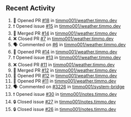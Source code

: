 ## Recent Activity

<!--START_SECTION:activity-->
1. 💪 Opened PR [#18](https://github.com/timmo001/weather.timmo.dev/pull/18) in [timmo001/weather.timmo.dev](https://github.com/timmo001/weather.timmo.dev)
2. ❗ Opened issue [#15](https://github.com/timmo001/weather.timmo.dev/issues/15) in [timmo001/weather.timmo.dev](https://github.com/timmo001/weather.timmo.dev)
3. 🎉 Merged PR [#14](https://github.com/timmo001/weather.timmo.dev/pull/14) in [timmo001/weather.timmo.dev](https://github.com/timmo001/weather.timmo.dev)
4. ❌ Closed PR [#7](https://github.com/timmo001/weather.timmo.dev/pull/7) in [timmo001/weather.timmo.dev](https://github.com/timmo001/weather.timmo.dev)
5. 🗣 Commented on [#6](https://github.com/timmo001/weather.timmo.dev/issues/6) in [timmo001/weather.timmo.dev](https://github.com/timmo001/weather.timmo.dev)
6. 💪 Opened PR [#14](https://github.com/timmo001/weather.timmo.dev/pull/14) in [timmo001/weather.timmo.dev](https://github.com/timmo001/weather.timmo.dev)
7. ❗ Opened issue [#13](https://github.com/timmo001/weather.timmo.dev/issues/13) in [timmo001/weather.timmo.dev](https://github.com/timmo001/weather.timmo.dev)
8. ❌ Closed PR [#11](https://github.com/timmo001/weather.timmo.dev/pull/11) in [timmo001/weather.timmo.dev](https://github.com/timmo001/weather.timmo.dev)
9. 🎉 Merged PR [#12](https://github.com/timmo001/weather.timmo.dev/pull/12) in [timmo001/weather.timmo.dev](https://github.com/timmo001/weather.timmo.dev)
10. 💪 Opened PR [#12](https://github.com/timmo001/weather.timmo.dev/pull/12) in [timmo001/weather.timmo.dev](https://github.com/timmo001/weather.timmo.dev)
11. 💪 Opened PR [#11](https://github.com/timmo001/weather.timmo.dev/pull/11) in [timmo001/weather.timmo.dev](https://github.com/timmo001/weather.timmo.dev)
12. 🗣 Commented on [#3226](https://github.com/timmo001/system-bridge/issues/3226) in [timmo001/system-bridge](https://github.com/timmo001/system-bridge)
13. ❗ Opened issue [#30](https://github.com/timmo001/notes.timmo.dev/issues/30) in [timmo001/notes.timmo.dev](https://github.com/timmo001/notes.timmo.dev)
14. 🔒 Closed issue [#27](https://github.com/timmo001/notes.timmo.dev/issues/27) in [timmo001/notes.timmo.dev](https://github.com/timmo001/notes.timmo.dev)
15. 🔒 Closed issue [#26](https://github.com/timmo001/notes.timmo.dev/issues/26) in [timmo001/notes.timmo.dev](https://github.com/timmo001/notes.timmo.dev)
<!--END_SECTION:activity-->
